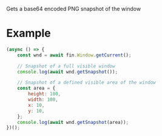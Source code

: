 Gets a base64 encoded PNG snapshot of the window

# Example
```js
(async () => {
    const wnd = await fin.Window.getCurrent();

    // Snapshot of a full visible window
    console.log(await wnd.getSnapshot());

    // Snapshot of a defined visible area of the window
    const area = {
        height: 100,
        width: 100,
        x: 10,
        y: 10,
    };
    console.log(await wnd.getSnapshot(area));
})();
```
